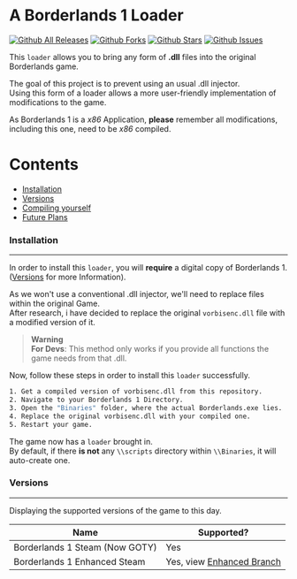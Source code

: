 # A Borderlands 1 Loader


[![Github All Releases](https://img.shields.io/github/downloads/Montrii/Borderlands1.Injector/total.svg)]()
[![Github Forks](https://img.shields.io/github/forks/Montrii/Borderlands1.Injector)]()
[![Github Stars](https://img.shields.io/github/stars/Montrii/Borderlands1.Injector)]()
[![Github Issues](https://img.shields.io/github/issues/Montrii/Borderlands1.Injector)]()

This `loader` allows you to bring any form of **.dll** files into the original Borderlands game.

The goal of this project is to prevent using an usual .dll injector.  
Using this form of a loader allows a more user-friendly implementation of modifications to the game.

As Borderlands 1 is a *x86* Application, **please** remember all modifications, including this one, need to be *x86* compiled.

Contents
========

* [Installation](#installation)
* [Versions](#versions)
* [Compiling yourself](#compiling)
* [Future Plans](#future)


### Installation
---


In order to install this `loader`, you will **require** a digital copy of Borderlands 1.   
([Versions](#versions) for more Information).

As we won't use a conventional .dll injector, we'll need to replace files within the original Game.  
After research, i have decided to replace the original `vorbisenc.dll` file with a modified version of it.  


> **Warning**  
> **For Devs**: This method only works if you provide all functions the game needs from that .dll.

Now, follow these steps in order to install this `loader` successfully.   

```bash
1. Get a compiled version of vorbisenc.dll from this repository.
2. Navigate to your Borderlands 1 Directory.
3. Open the "Binaries" folder, where the actual Borderlands.exe lies.
4. Replace the original vorbisenc.dll with your compiled one.
5. Restart your game.
```   

The game now has a `loader` brought in.   
By default, if there **is not** any `\\scripts` directory within `\\Binaries`, it will auto-create one.


### Versions
---

Displaying the supported versions of the game to this day.

| Name                           | Supported? |
|--------------------------------|------------|
| Borderlands 1 Steam (Now GOTY) | Yes        |
| Borderlands 1 Enhanced Steam   | Yes, view [Enhanced Branch](/Montrii/Borderlands1.Injector/tree/enhanced)  |


